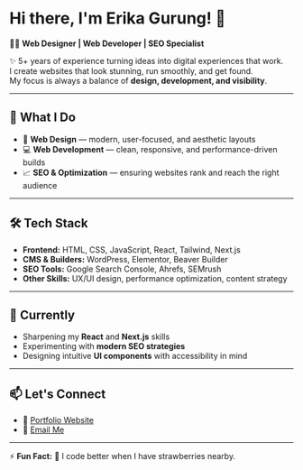 <!--
**eriiikaaa/eriiikaaa** is a ✨ _special_ ✨ repository because its `README.md` (this file) appears on your GitHub profile.

Here are some ideas to get you started:

- 🔭 I’m currently working on ...
- 🌱 I’m currently learning ...
- 👯 I’m looking to collaborate on ...
- 🤔 I’m looking for help with ...
- 💬 Ask me about ...
- 📫 How to reach me: ...
- 😄 Pronouns: ...
- ⚡ Fun fact: ...
-->

# Hi there, I'm Erika Gurung! 👋  

👩‍💻 **Web Designer | Web Developer | SEO Specialist**  

✨ 5+ years of experience turning ideas into digital experiences that work.  
I create websites that look stunning, run smoothly, and get found.  
My focus is always a balance of **design, development, and visibility**.  

---

## 🚀 What I Do
- 🎨 **Web Design** — modern, user-focused, and aesthetic layouts  
- 💻 **Web Development** — clean, responsive, and performance-driven builds  
- 📈 **SEO & Optimization** — ensuring websites rank and reach the right audience  

---

## 🛠️ Tech Stack
- **Frontend:** HTML, CSS, JavaScript, React, Tailwind, Next.js  
- **CMS & Builders:** WordPress, Elementor, Beaver Builder  
- **SEO Tools:** Google Search Console, Ahrefs, SEMrush  
- **Other Skills:** UX/UI design, performance optimization, content strategy  

---

## 🌱 Currently
- Sharpening my **React** and **Next.js** skills  
- Experimenting with **modern SEO strategies**  
- Designing intuitive **UI components** with accessibility in mind  

---

## 📫 Let's Connect
- 💼 [Portfolio Website](https://erikagurung.com)  
- 📧 [Email Me](mailto:erika9r9@gmail.com)  
<!-- - 🐦 [Twitter](#)  
- 💻 [LinkedIn](#)   -->

---

⚡ **Fun Fact:** 🍓 I code better when I have strawberries nearby.  
